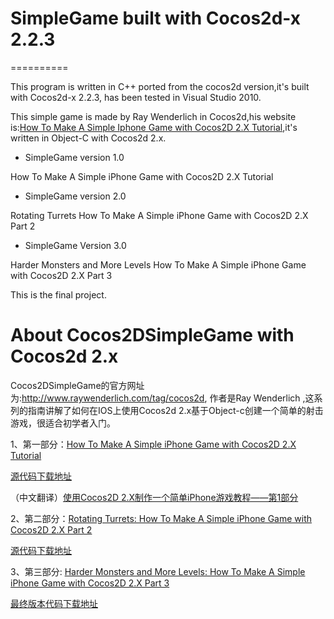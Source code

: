 # SimpleGame built with Cocos2d-x 2.2.3
==========

This program is written in C++ ported from the cocos2d version,it's built with Cocos2d-x 2.2.3, has been tested in Visual Studio 2010.

This simple game is made by Ray Wenderlich in Cocos2d,his website is:[How To Make A Simple Iphone Game with Cocos2D 2.X Tutorial](http://www.raywenderlich.com/25736/how-to-make-a-simple-iphone-game-with-cocos2d-2-x-tutorial),it's written in Object-C with Cocos2d 2.x.

* SimpleGame version 1.0
 
 How To Make A Simple iPhone Game with Cocos2D 2.X Tutorial
* SimpleGame version 2.0
 
 Rotating Turrets How To Make A Simple iPhone Game with Cocos2D 2.X Part 2
* SimpleGame Version 3.0
 
 Harder Monsters and More Levels How To Make A Simple iPhone Game with Cocos2D 2.X Part 3
 
 This is the final project.



# About Cocos2DSimpleGame with Cocos2d 2.x

Cocos2DSimpleGame的官方网址为:http://www.raywenderlich.com/tag/cocos2d, 作者是Ray Wenderlich ,这系列的指南讲解了如何在IOS上使用Cocos2d 2.x基于Object-c创建一个简单的射击游戏，很适合初学者入门。


1、第一部分：[How To Make A Simple iPhone Game with Cocos2D 2.X Tutorial](http://www.raywenderlich.com/25736/how-to-make-a-simple-iphone-game-with-cocos2d-2-x-tutorial)

[源代码下载地址](http://cdn5.raywenderlich.com/downloads/Cocos2DSimpleGame_v2.zip)

（中文翻译）[使用Cocos2D 2.X制作一个简单iPhone游戏教程——第1部分](http://www.cnblogs.com/liufan9/archive/2013/04/09/3007429.html)


2、第二部分：[Rotating Turrets: How To Make A Simple iPhone Game with Cocos2D 2.X Part 2](http://www.raywenderlich.com/25791/rotating-turrets-how-to-make-a-simple-iphone-game-with-cocos2d-2-x-part-2)

[源代码下载地址](http://cdn5.raywenderlich.com/downloads/Cocos2DSimpleGame2_v2.zip)

3、第三部分: [Harder Monsters and More Levels: How To Make A Simple iPhone Game with Cocos2D 2.X Part 3](http://www.raywenderlich.com/25806/harder-monsters-and-more-levels-how-to-make-a-simple-iphone-game-with-cocos2d-2-x-part-3)

[最终版本代码下载地址](http://cdn4.raywenderlich.com/downloads/Cocos2DSimpleGame3_v2.zip)

